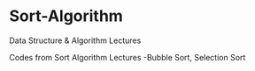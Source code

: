 # Sort-Algorithm
Data Structure &amp; Algorithm Lectures

Codes from Sort Algorithm Lectures
-Bubble Sort, Selection Sort
